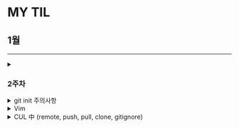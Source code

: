 # MY TIL

## 1월
---

<details>
  <summary><h3> 2주차</h3></summary>
    <details>
  <summary>CUL & GUL</summary>
  - CLI(Command Line Interface): **명령어**를 통해 사용자와 컴퓨터가 상호 작용하는 방식
  - GUL(Graphic User Interface): **그래픽**을 통해 사용자와 컴퓨터가 상호 작용하는 방식
  - CLI를 사용해야 하는 가장 큰 이유는 **메모리와 CPU 사용량이 적어** 효율적으로 동작하기 때문이다. ⇒ 컴퓨터가 **개인화**가 되면서 혁신이 일어났다. 개발자라면 시스템을 구축하여 제공할 수 있어야 하며, 이를 위해서 효율성이 필요하다.
</details>

<details>
  <summary>CUL 中 (“.”, “..”, touch, mkdir, ls, cd, start, rm (-r), pwd)</summary>
  - ‘.’(점)의 역할은 위치를 알려주는 역할이다. 하나는 현재 디렉토리, 둘은 현재의 상위 디렉토리이다.
  - touch: 파일 생성 / mkdir: 새 디렉토리 생성 / ls: 현재 작업 중인 디렉토리 내부의 폴더 혹은 파일 목록을 출력
      1. touch text.txt
      2. mkdir new_dir
      3. ls . or ls ..
  - cd: 현재 작업 중인 디렉토리를 변경(위치 이동) / start: 폴더 혹은 파일을 열기 / rm: 파일 삭제 (디렉토리 삭제는 -r 옵션을 추가 사용) / pwd: 현재 작업 공간 확인(print working dir)
      1. cd new_dir → cd .. ⇒ 제자리
      2. start text.txt
      3. rm text.txt or rm -r new_dir
  - CLI에서 가장 중요한 것: **내가 어디 있는지(경로)** 알아야 한다.
  - **절대 경로:** Root 디렉토리부터 목적 지점까지 거치는 모든 경로를 전부 작성한 것 / **상대 경로**: 현재 작업하고 있는 디렉토리를 기준으로 계산된 상대적 위치를 작성한 것
      1. 윈도우 바탕 화면의 절대 경로 예시: C:/Users/ssafy/Desktop
      2. 만약 현재 작업하는 있는 디렉토리가 C:/Users 일 때, 윈도우 바탕 화면으로의 상대 경로는 ssafy/Desktop 이다.
      3. 나를 중심 혹은 컴퓨터를 중심으로 이동할 것인가를 생각하면 된다. 일반적으로 상대 경로를 통해 전달하는데 이는 절대 경로의 경우 보안에 위험이 있을 수 있기 때문이다.
</details>

<details>
  <summary>Git이란?</summary>
  - Google Docs를 활용한 버전 관리 예시와 유사하다. ⇒ ‘누가 언제 어떻게 왜’ 를 기록하면서 다음 버전은 이전 버전에 대해서 **변경점만을 저장**하고 있다.
  - 기존과 다르게 이전 버전에 대해서 추가사항이 어떤 것이 있는지 확인할 수 있으며 최종사항은 따로 저장
  - **분산** 버전 관리 시스템
      - 중앙 집중식: 버전은 중앙 서버에 저장되고 중앙 서버에서 파일을 가져와 다시 중앙에 업로드
          - 매니저 입장에서는 개발자 관리에 용이
      - 분산식: 버전을 여러 개의 복제된 저장소에 저장 및 관리
          - 중앙 서버의 장애나 손실에 대비하여 백업과 복구가 용이
          - 개발자들 간에 작업 충돌을 줄일 수 있고 개발 생산성을 향상
          - 인터넷에 연결되지 않은 환경에서도 작업 가능 ⇒ 변경 이력과 코드를 로컬 저장소에 기록하고, 나중에 중앙 서버 동기화
  - Git의 역할
      - 코드의 버전(히스토리)를 관리
      - 개발되어 온 과정 파악
      - 이전 버전과의 변경 사항 비교   ⇒ undoing과 연관지을 수 있음
  ⇒ 분산 버전 관리 시스템으로 코드의 ‘변경 이력’을 기록하고 ‘협업’을 도와주는 도구
</details>

<details>
  <summary>Git의 영역</summary>
  - **Working Directory(W.D)**: 실제 작업 중인 파일들이 위치하는 영역
  - **Staging Area (개념적으로만 존재)**: W.D 에서 변경된 파일 중, 다음 버전에 포함시킬 파일들을 선택적으로 추가하거나 제외할 수 있는 **중간 준비 영역**
  - **Repository**: **버전(commit)** 이력(history)과 파일들이 영구적으로 저장되는 영역으로 모든 **버전(commit)**과 변경 이력이 기록
      - commit(버전): 변경된 파일들을 저장하는 행위이며, 마치 사진을 찍듯이 기록한다 하여 ‘snapshot’ 이라고도 함
</details>

    
    <details>
  <summary>Git의 동작</summary>
  - git init: 로컬 저장소 설정(초기화) → git의 버전 관리를 시작할 디렉토리에서 진행 ⇒ 현재 위치를 directory에서 working directory로 바꿈
  - git add: 변경사항이 있는 파일을 staging area에 추가
  - git commit: staging area에 있는 파일들을 저장소에 기록 → 해당 시점의 버전을 생성하고 변경 이력을 남기는 것
  - git status: staging area 상태 확인
  - git config —global [user.email](http://user.email) “메일 주소”, git config —global [user.name](http://user.email) “유저네임”
  - — global: 어디서든 입력 가능하며 이를 반복적으로 사용할 시 덮어쓰여짐
  - ls -a ⇒ ./../.git/sample ⇒ .git이 Repository이며 Version DB + settings, git_prac는 W.D
  - staging area에 한 번이라도 올라가지 않으면 git으로 관리되지 않는다. staging area란 commit할 파일들을 선별한 곳이라고 생각할 수 있다.
</details>

<details>
  <summary>git init 주의사항</summary>
  - git 로컬 저장소 내에 또 다른 git 로컬 저장소를 만들지 말 것
  - 즉, 이미 git 로컬 저장소인 디렉토리 내부 하단에서 git init 명령어를 다시 입력하지 말 것
  - git 저장소 안에 git 저장소가 있을 경우 가장 바깥쪽의 git 저장소가 안쪽의 git 저장소의 변경 사항을 추적할 수 없기 때문
  - 때문에 boot나 바탕화면이 아닌 C 드라이브 같은 곳에 설정할 것
  - git commit —amend ⇒ 이전 commit 수정
</details>

<details>
  <summary>Vim</summary>
  - i: insert mode, 완료한 뒤 :q, :q!, :wq, :wq! 와 같은 명령어로 종료 가능하다.
</details>

<details>
  <summary>CUL 中 (remote, push, pull, clone, gitignore)</summary>
  - remote: git remote add (명령어) | origin(별칭) | URL(원격 저장소)
  - push: git push (명령어) | origin(별칭) | master (branch 이름)
  - commit 이력이 없다면 push 할 수 없다. 이를 클라우드와 같이 파일을 저장만 하는 곳으로 이해하지 말 것
  - 로컬 → 원격
  - pull: git pull | URL(원격 저장소)
    - 원격 저장소에 있던 파일들을 기준으로 로컬 저장소 파일들을 업데이트 시킴
  - clone: git clone | URL(원격 저장소)
    - 원격 저장소에 있던 파일들을 로컬 저장소로 다운받음
  - gitignore: git에서 특정 파일이나 디렉토리를 추적하지 않도록 설정하는 데 사용되는 텍스트 파일
    - touch .gitignore | [gitignore.io](http://gitignore.io) 사이트 참조
    - 한 번 staging area에 추가되는 순간 gitignore 효과는 사라짐. 따라서 처음 repo를 만들 때, gitignore를 포함하여 설계하는 것이 중요
</details>
